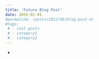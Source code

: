 ```yaml
---
title: 'Future Blog Post'
date: 2025-01-01
#permalink: /posts/2012/08/blog-post-4/
#tags:
 # - cool posts
 # - category1
 # - category2
---
```

-
